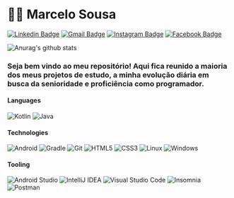 # :man_technologist: Marcelo Sousa
[![Linkedin Badge](https://img.shields.io/badge/-Marcelo-blue?style=flat-square&logo=Linkedin&logoColor=white&link=https://www.linkedin.com/in/marcel0sousa/)](https://www.linkedin.com/in/marcel0sousa/)
[![Gmail Badge](https://img.shields.io/badge/-Marcelo-c14438?style=flat-square&logo=Gmail&logoColor=white&link=mailto:a.sousa.ff@gmail.com)](mailto:a.sousa.ff@gmail.com)
[![Instagram Badge](https://img.shields.io/badge/-Marcelo-a43b9d?style=flat-square&logo=Instagram&logoColor=white&link=https://www.instagram.com/marcel0_sous4/?hl=pt-br)](https://www.instagram.com/marcel0_sous4/?hl=pt-br)
[![Facebook Badge](https://img.shields.io/badge/-Marcelo-blue?style=flat-square&logo=Facebook&logoColor=white&link=https://www.facebook.com/Marcel0Sousa/)](https://www.facebook.com/Marcel0Sousa/)

![Anurag's github stats](https://github-readme-stats.vercel.app/api?username=Marcel0Sousa&show_icons=true&theme=dracula)

### Seja bem vindo ao meu repositório! Aqui fica reunido a maioria dos meus projetos de estudo, a minha evolução diária em busca da senioridade e proficiência como programador.

#### Languages
![Kotlin](https://img.shields.io/badge/-Kotlin-CE608A?style=flat-square&logo=kotlin&logoColor=white)
![Java](https://img.shields.io/badge/-Java-E42D2C?style=flat-square&logo=java&logoColor=white)

#### Technologies
![Android](https://img.shields.io/badge/-Android-32DE84?style=flat-square&logo=android&logoColor=white)
![Gradle](https://img.shields.io/badge/Gradle-02303A.svg?style=for-the-badge&logo=Gradle&logoColor=white)
![Git](https://img.shields.io/badge/-Git-F05032?style=flat-square&logo=git&logoColor=white)
![HTML5](https://img.shields.io/badge/-HTML5-E34F26?style=flat-square&logo=html5&logoColor=white)
![CSS3](https://img.shields.io/badge/-CSS3-549FDE?style=flat-square&logo=css3&logoColor=white)
![Linux](https://img.shields.io/badge/Linux-FCC624?style=for-the-badge&logo=linux&logoColor=black)
![Windows](https://img.shields.io/badge/-Windows-00ADEF?style=flat-square&logo=windows&logoColor=white)

#### Tooling
![Android Studio](https://img.shields.io/badge/Android%20Studio-3DDC84.svg?style=for-the-badge&logo=android-studio&logoColor=white)
![IntelliJ IDEA](https://img.shields.io/badge/IntelliJIDEA-000000.svg?style=for-the-badge&logo=intellij-idea&logoColor=white)
![Visual Studio Code](https://img.shields.io/badge/Visual%20Studio%20Code-0078d7.svg?style=for-the-badge&logo=visual-studio-code&logoColor=white) 
![Insomnia](https://img.shields.io/badge/-Insomnia-5849BE?style=flat-square&logo=insomnia&logoColor=white)
![Postman](https://img.shields.io/badge/-Postman-FD602F?style=flat-square&logo=postman&logoColor=white)


